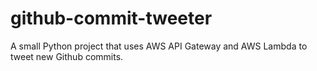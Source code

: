 # github-commit-tweeter
A small Python project that uses AWS API Gateway and AWS Lambda to tweet new Github commits.
